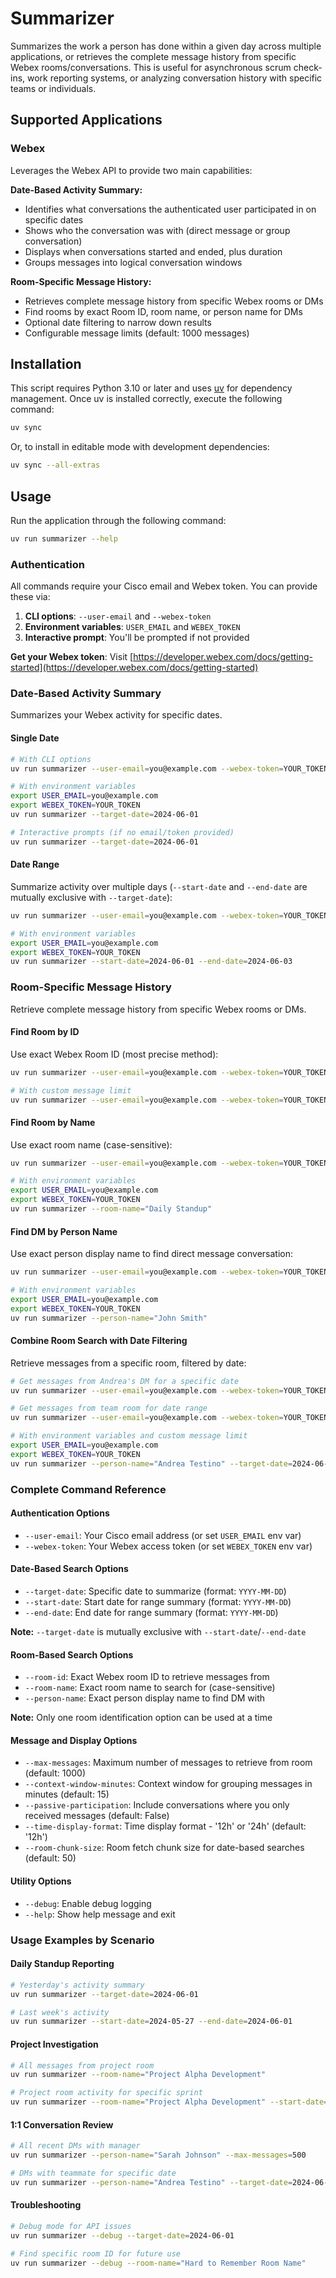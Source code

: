 # Summarizer

Summarizes the work a person has done within a given day across multiple applications, or retrieves the complete message history from specific Webex rooms/conversations. This is useful for asynchronous scrum check-ins, work reporting systems, or analyzing conversation history with specific teams or individuals.

## Supported Applications

### Webex

Leverages the Webex API to provide two main capabilities:

**Date-Based Activity Summary:**

- Identifies what conversations the authenticated user participated in on specific dates
- Shows who the conversation was with (direct message or group conversation)
- Displays when conversations started and ended, plus duration
- Groups messages into logical conversation windows

**Room-Specific Message History:**

- Retrieves complete message history from specific Webex rooms or DMs
- Find rooms by exact Room ID, room name, or person name for DMs
- Optional date filtering to narrow down results
- Configurable message limits (default: 1000 messages)

## Installation

This script requires Python 3.10 or later and uses [uv](https://github.com/astral-sh/uv) for dependency management. Once uv is installed correctly, execute the following command:

```bash
uv sync
```

Or, to install in editable mode with development dependencies:

```bash
uv sync --all-extras
```

## Usage

Run the application through the following command:

```bash
uv run summarizer --help
```

### Authentication

All commands require your Cisco email and Webex token. You can provide these via:

1. **CLI options**: `--user-email` and `--webex-token`
2. **Environment variables**: `USER_EMAIL` and `WEBEX_TOKEN`
3. **Interactive prompt**: You'll be prompted if not provided

**Get your Webex token**: Visit [https://developer.webex.com/docs/getting-started](https://developer.webex.com/docs/getting-started)

### Date-Based Activity Summary

Summarizes your Webex activity for specific dates.

#### Single Date

```bash
# With CLI options
uv run summarizer --user-email=you@example.com --webex-token=YOUR_TOKEN --target-date=2024-06-01

# With environment variables
export USER_EMAIL=you@example.com
export WEBEX_TOKEN=YOUR_TOKEN
uv run summarizer --target-date=2024-06-01

# Interactive prompts (if no email/token provided)
uv run summarizer --target-date=2024-06-01
```

#### Date Range

Summarize activity over multiple days (`--start-date` and `--end-date` are mutually exclusive with `--target-date`):

```bash
uv run summarizer --user-email=you@example.com --webex-token=YOUR_TOKEN --start-date=2024-06-01 --end-date=2024-06-03

# With environment variables
export USER_EMAIL=you@example.com
export WEBEX_TOKEN=YOUR_TOKEN
uv run summarizer --start-date=2024-06-01 --end-date=2024-06-03
```

### Room-Specific Message History

Retrieve complete message history from specific Webex rooms or DMs.

#### Find Room by ID

Use exact Webex Room ID (most precise method):

```bash
uv run summarizer --user-email=you@example.com --webex-token=YOUR_TOKEN --room-id=Y2lzY29zcGFyazovL3VzL1JPT00vYmJjZWEwN2QtOTU4...

# With custom message limit
uv run summarizer --user-email=you@example.com --webex-token=YOUR_TOKEN --room-id=Y2lzY29zcGFyazovL3VzL1JPT00vYmJjZWEwN2QtOTU4... --max-messages=500
```

#### Find Room by Name

Use exact room name (case-sensitive):

```bash
uv run summarizer --user-email=you@example.com --webex-token=YOUR_TOKEN --room-name="AskCX Test Automation"

# With environment variables
export USER_EMAIL=you@example.com
export WEBEX_TOKEN=YOUR_TOKEN
uv run summarizer --room-name="Daily Standup"
```

#### Find DM by Person Name

Use exact person display name to find direct message conversation:

```bash
uv run summarizer --user-email=you@example.com --webex-token=YOUR_TOKEN --person-name="Andrea Testino"

# With environment variables
export USER_EMAIL=you@example.com
export WEBEX_TOKEN=YOUR_TOKEN
uv run summarizer --person-name="John Smith"
```

#### Combine Room Search with Date Filtering

Retrieve messages from a specific room, filtered by date:

```bash
# Get messages from Andrea's DM for a specific date
uv run summarizer --user-email=you@example.com --webex-token=YOUR_TOKEN --person-name="Andrea Testino" --target-date=2024-06-01

# Get messages from team room for date range
uv run summarizer --user-email=you@example.com --webex-token=YOUR_TOKEN --room-name="Team Meeting" --start-date=2024-06-01 --end-date=2024-06-03

# With environment variables and custom message limit
export USER_EMAIL=you@example.com
export WEBEX_TOKEN=YOUR_TOKEN
uv run summarizer --person-name="Andrea Testino" --target-date=2024-06-01 --max-messages=2000
```

### Complete Command Reference

#### Authentication Options

- `--user-email`: Your Cisco email address (or set `USER_EMAIL` env var)
- `--webex-token`: Your Webex access token (or set `WEBEX_TOKEN` env var)

#### Date-Based Search Options

- `--target-date`: Specific date to summarize (format: `YYYY-MM-DD`)
- `--start-date`: Start date for range summary (format: `YYYY-MM-DD`)
- `--end-date`: End date for range summary (format: `YYYY-MM-DD`)

**Note:** `--target-date` is mutually exclusive with `--start-date`/`--end-date`

#### Room-Based Search Options

- `--room-id`: Exact Webex room ID to retrieve messages from
- `--room-name`: Exact room name to search for (case-sensitive)
- `--person-name`: Exact person display name to find DM with

**Note:** Only one room identification option can be used at a time

#### Message and Display Options

- `--max-messages`: Maximum number of messages to retrieve from room (default: 1000)
- `--context-window-minutes`: Context window for grouping messages in minutes (default: 15)
- `--passive-participation`: Include conversations where you only received messages (default: False)
- `--time-display-format`: Time display format - '12h' or '24h' (default: '12h')
- `--room-chunk-size`: Room fetch chunk size for date-based searches (default: 50)

#### Utility Options

- `--debug`: Enable debug logging
- `--help`: Show help message and exit

### Usage Examples by Scenario

#### Daily Standup Reporting

```bash
# Yesterday's activity summary
uv run summarizer --target-date=2024-06-01

# Last week's activity
uv run summarizer --start-date=2024-05-27 --end-date=2024-06-01
```

#### Project Investigation

```bash
# All messages from project room
uv run summarizer --room-name="Project Alpha Development"

# Project room activity for specific sprint
uv run summarizer --room-name="Project Alpha Development" --start-date=2024-06-01 --end-date=2024-06-14
```

#### 1:1 Conversation Review

```bash
# All recent DMs with manager
uv run summarizer --person-name="Sarah Johnson" --max-messages=500

# DMs with teammate for specific date
uv run summarizer --person-name="Andrea Testino" --target-date=2024-06-01
```

#### Troubleshooting

```bash
# Debug mode for API issues
uv run summarizer --debug --target-date=2024-06-01

# Find specific room ID for future use
uv run summarizer --debug --room-name="Hard to Remember Room Name"
```
